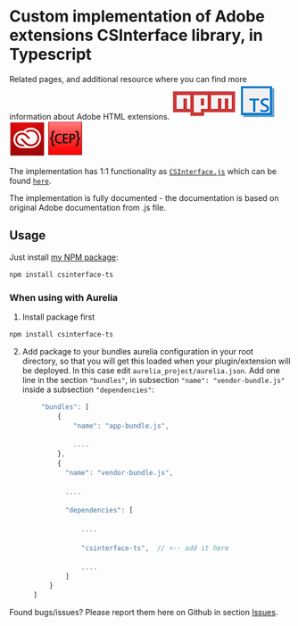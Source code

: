 # Custom implementation of Adobe extensions CSInterface library, in Typescript

Related pages, and additional resource where you can find more information about Adobe HTML extensions.
[![CSInterface-TS](https://github.com/BrightShadow/CSInterface-TS/blob/master/docs/npm-logo.png)](https://www.npmjs.com/package/csinterface-ts)
[![TypeScript](https://github.com/BrightShadow/CSInterface-TS/blob/master/docs/TS-logo.png)](https://www.typescriptlang.org/)
[![Adobe Creative Cloud](https://github.com/BrightShadow/CSInterface-TS/blob/master/docs/adobe-cc-logo.png)](http://www.adobe.com/creativecloud.html)
[![CEP Team](https://github.com/BrightShadow/CSInterface-TS/blob/master/docs/CEP-logo.png)](https://github.com/Adobe-CEP)

The implementation has 1:1 functionality as [`CSInterface.js`](https://github.com/Adobe-CEP/CEP-Resources/blob/master/CEP_7.x/CSInterface.js)
which can be found [`here`](https://github.com/Adobe-CEP/CEP-Resources/tree/master/CEP_7.x).

The implementation is fully documented - the documentation is based on original Adobe documentation from .js file.

## Usage

Just install [my NPM package](https://www.npmjs.com/package/csinterface-ts):
```bash
npm install csinterface-ts
```

### When using with Aurelia

1. Install package first
```bash
npm install csinterface-ts
```

2. Add package to your bundles aurelia configuration in your root directory, so that you will get this loaded when your plugin/extension will be deployed. In this case edit `aurelia_project/aurelia.json`. Add one line in the section `"bundles"`, in subsection `"name": "vendor-bundle.js"` inside a subsection `"dependencies"`:
```js
        "bundles": [
            {
                "name": "app-bundle.js",
                
                ....
            },
            {
              "name": "vendor-bundle.js",
              
              ....
              
              "dependencies": [
                  
                  ....
                  
                  "csinterface-ts",  // <-- add it here
                  
                  ....
              ]
          }
      ]
```

Found bugs/issues? Please report them here on Github in section [Issues](https://github.com/BrightShadow/CSInterface-TS/issues).
